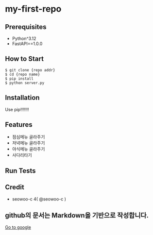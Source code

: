 # my-first-repo

## Prerequisites

- Python^3.12
- FastAPI==1.0.0

## How to Start

```shell
$ git clone {repo addr}
$ cd {repo name}
$ pip install
$ python server.py
```

## Installation

Use pip!!!!!!!

## Features

- 점심메뉴 골라주기
- 저녁메뉴 골라주기
- 야식메뉴 골라주기
- 사다리타기

## Run Tests

## Credit
- seowoo-c 4( @seowoo-c )

## github의 문서는 Markdown을 기반으로 작성합니다.

[Go to google](http://google.com/)

